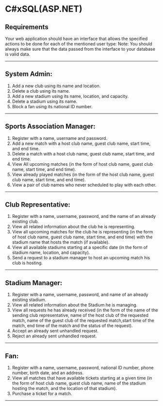 # C#xSQL(ASP.NET)
## Requirements
Your web application should have an interface that allows the specified actions to be done for each of the
mentioned user type:
Note: You should always make sure that the data passed from the interface to your database
is valid data.
___
## **System Admin:**
1. Add a new club using its name and location.
2. Delete a club using its name.
3. Add a new stadium using its name, location, and capacity.
4. Delete a stadium using its name.
5. Block a fan using its national ID number.
___
## Sports Association Manager:
1. Register with a name, username and password.
2. Add a new match with a host club name, guest club name, start time, and end time.
3. Delete a match with a host club name, guest club name, start time, and end time.
4. View All upcoming matches (in the form of host club name, guest club name, start time, and end
time).
5. View already played matches (in the form of the host club name, guest club name, start time, and end
time).
6. View a pair of club names who never scheduled to play with each other.
___
## Club Representative:
1. Register with a name, username, password, and the name of an already existing club.
2. View all related information about the club he is representing.
3. View all upcoming matches for the club he is representing (in the form of host club name, guest club
name, start time, and end time) with the stadium name that hosts the match (if available).
4. View all available stadiums starting at a specific date (in the form of stadium name, location, and
capacity).
5. Send a request to a stadium manager to host an upcoming match his club is hosting. 
___
## Stadium Manager:
1. Register with a name, username, password, and name of an already existing stadium.
2. View all related information about the Stadium he is managing.
3. View all requests he has already received (in the form of the name of the sending club representative, name
of the host club of the requested match, name of the guest club of the requested match,start time
of the match, end time of the match and the status of the request).
4. Accept an already sent unhandled request.
5. Reject an already sent unhandled request.
___
## Fan:
1. Register with a name, username, password, national ID number, phone number, birth date, and an
address.
2. View all matches that have available tickets starting at a given time (in the form of host club name,
guest club name, name of the stadium hosting the match, and the location of that stadium).
3. Purchase a ticket for a match.
___
